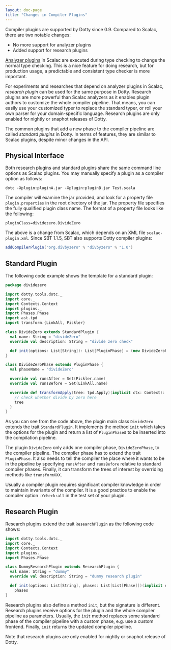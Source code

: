 ```yaml
---
layout: doc-page
title: "Changes in Compiler Plugins"
---
```


Compiler plugins are supported by Dotty since 0.9. Compared to Scalac, there are
two notable changes:

- No more support for analyzer plugins
- Added support for research plugins

[Analyzer plugins][1] in Scalac are executed during type checking to change the
normal type checking. This is a nice feature for doing research, but for
production usage, a predictable and consistent type checker is more important.

For experiments and researches that depend on analyzer plugins in Scalac,
_research plugin_ can be used for the same purpose in Dotty. Research plugins
are more powerful than Scalac analyzers as it enables plugin authors to
customize the whole compiler pipeline. That means, you can easily use your
customized typer to replace the standard typer, or roll your own parser for
your domain-specific language. Research plugins are only enabled for nightly or
snaphot releases of Dotty.

The common plugins that add a new phase to the compiler pipeline are called
_standard plugins_ in Dotty. In terms of features, they are similar to
Scalac plugins, despite minor changes in the API.

## Physical Interface

Both research plugins and standard plugins share the same command line options
as Scalac plugins. You may manually specify a plugin as a compiler option as follows:

```shell
dotc -Xplugin:pluginA.jar -Xplugin:pluginB.jar Test.scala
```

The compiler will examine the jar provided, and look for a property file
`plugin.properties` in the root directory of the jar. The property file
specifies the fully qualified plugin class name. The format of a property file
looks like the following:

```
pluginClass=dividezero.DivideZero
```

The above is a change from Scalac, which depends on an XML file
`scalac-plugin.xml`. Since SBT 1.1.5, SBT also supports Dotty compiler plugins:

```Scala
addCompilerPlugin("org.divbyzero" % "divbyzero" % "1.0")
```

## Standard Plugin

The following code example shows the template for a standard plugin:

```Scala
package dividezero

import dotty.tools.dotc._
import core._
import Contexts.Context
import plugins._
import Phases.Phase
import ast.tpd
import transform.{LinkAll, Pickler}

class DivideZero extends StandardPlugin {
  val name: String = "divideZero"
  override val description: String = "divide zero check"

  def init(options: List[String]): List[PluginPhase] = (new DivideZeroPhase) :: Nil
}

class DivideZeroPhase extends PluginPhase {
  val phaseName = "divideZero"

  override val runsAfter = Set(Pickler.name)
  override val runsBefore = Set(LinkAll.name)

  override def transformApply(tree: tpd.Apply)(implicit ctx: Context): tpd.Tree = {
    // check whether divide by zero here
    tree
  }
}
```

As you can see from the code above, the plugin main class `DivideZero`
extends the trait `StandardPlugin`. It implements the method `init` which
takes the options for the plugin and return a list of `PluginPhase`s to be
inserted into the compilation pipeline.

The plugin `DivideZero` only adds one compiler phase, `DivideZeroPhase`,
to the compiler pipeline. The compiler phase has to extend the trait
`PluginPhase`. It also needs to tell the compiler the place where it wants to be
in the pipeline by specifying `runsAfter` and `runsBefore` relative to standard
compiler phases. Finally, it can transform the trees of interest by overriding
methods like `transformXXX`.

Usually a compiler plugin requires significant compiler knowledge in order to
maintain invariants of the compiler. It is a good practice to enable
the compiler option `-Ycheck:all` in the test set of your plugin.

## Research Plugin

Research plugins extend the trait `ResearchPlugin` as the following code shows:

```Scala
import dotty.tools.dotc._
import core._
import Contexts.Context
import plugins._
import Phases.Phase

class DummyResearchPlugin extends ResearchPlugin {
  val name: String = "dummy"
  override val description: String = "dummy research plugin"

  def init(options: List[String], phases: List[List[Phase]])(implicit ctx: Context): List[List[Phase]] =
    phases
}
```

Research plugins also define a method `init`, but the signature is different.
Research plugins receive options for the plugin and the whole compiler pipeline as parameters.
Usually, the `init` method replaces some standard phase of the compiler pipeline
with a custom phase, e.g. use a custom frontend. Finally, `init` returns the
updated compiler pipeline.

Note that research plugins are only enabled for nightly or snaphot release of Dotty.


[1]: https://github.com/scala/scala/blob/2.13.x/src/compiler/scala/tools/nsc/typechecker/AnalyzerPlugins.scala
